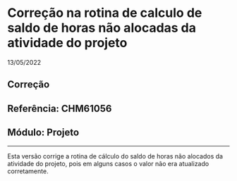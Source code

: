 # Correção na rotina de calculo de saldo de horas não alocadas da atividade do projeto
13/05/2022
## Correção
## Referência: CHM61056
## Módulo: Projeto
***

Esta versão corrige a rotina de cálculo do saldo de horas não alocados da atividade do projeto, pois em alguns casos o valor não era atualizado corretamente.